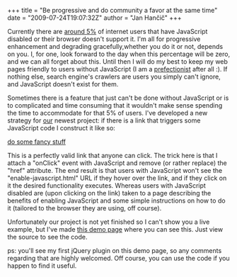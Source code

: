 +++
title = "Be progressive and do community a favor at the same time"
date = "2009-07-24T19:07:32Z"
author = "Jan Hančič"
+++

Currently there are [around 5%](http://www.w3schools.com/browsers/browsers_stats.asp) of internet users that have JavaScript disabled or their browser doesn't support it. I'm all for progressive enhancement and degrading gracefully,whether you do it or not, depends on you.
I, for one, look forward to the day when this percentage will be zero, and we can all forget about this. Until then I will do my best to keep my web pages friendly to users without JavaScript (I am a [prefectionist](/post_images/prefe.jpg "prefectionist") after all :). If nothing else, search engine's crawlers are users you simply can't ignore, and JavaScript doesn't exist for them.

Sometimes there is a feature that just can't be done without JavaScript or is to complicated and time consuming that it wouldn't make sense spending the time to accommodate for that 5% of users. I've developed a new strategy for [our](http://www.popcom.si "Popcom - spletni mediji") newest project: if there is a link that triggers some JavaScript code I construct it like so:

<a href="http://www.our-domain.com/enable-javascript.html" id="FancyStuffLink">do some fancy stuff</a>

This is a perfectly valid link that anyone can click. The trick here is that I attach a "onClick" event with JavaScript and remove (or rather replace) the "href" attribute. The end result is that users with JavaScript won't see the "enable-javascript.html" URL if they hover over the link, and if they click on it the desired functionality executes.
Whereas users with JavaScript disabled are (upon clicking on the link) taken to a page describing the benefits of enabling JavaScript and some simple instructions on how to do it (tailored to the browser they are using, off course).

Unfortunately our project is not yet finished so I can't show you a live example, but I've made [this demo page](/post_images/nojs-demo.html "No JS demo") where you can see this. Just view the source to see the code.

ps: you'll see my first jQuery plugin on this demo page, so any comments regarding that are highly welcomed. Off course, you can use the code if you happen to find it useful.
